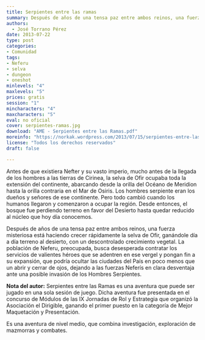 ```yaml
---
title: Serpientes entre las ramas
summary: Después de años de una tensa paz entre ambos reinos, una fuerza misteriosa está haciendo crecer rápidamente la selva de Ofir, ganándole día a día terreno al desierto, con un descontrolado crecimiento vegetal.
authors:
  - José Torrano Pérez
date: 2013-07-22
type: post
categories:
- Comunidad
tags:
- Neferu
- selva
- dungeon
- oneshot
minlevels: "4"
maxlevels: "5"
prices: gratis
session: "1"
mincharacters: "4"
maxcharacters: "5"
eval: no oficial
cover: serpientes-ramas.jpg
download: "AME - Serpientes entre las Ramas.pdf"
moreinfo: "https://norkak.wordpress.com/2013/07/15/serpientes-entre-las-ramas/"
license: "Todos los derechos reservados"
draft: false

---
```


Antes de que existiera Nefter y su vasto imperio, mucho antes de la llegada de los hombres a las tierras de Cirinea, la selva de Ofir ocupaba toda la extensión del continente, abarcando desde la orilla del Océano de Meridion hasta la orilla contraria en el Mar de Osiris. Los hombres serpiente eran los dueños y señores de ese continente. Pero todo cambió cuando los humanos llegaron y comenzaron a ocupar la región. Desde entonces, el bosque fue perdiendo terreno en favor del Desierto hasta quedar reducido al núcleo que hoy día conocemos.

Después de años de una tensa paz entre ambos reinos, una fuerza misteriosa está haciendo crecer rápidamente la selva de Ofir, ganándole día a día terreno al desierto, con un descontrolado crecimiento vegetal. La población de Neferu, preocupada, busca desesperada contratar los servicios de valientes héroes que se adentren en ese vergel y pongan fin a su expansión, que podría ocultar las ciudades del País en poco menos que un abrir y cerrar de ojos, dejando a las fuerzas Neferís en clara desventaja ante una posible invasión de los Hombres Serpientes.

**Nota del autor:**
Serpientes entre las Ramas es una aventura que puede ser jugado en una sola sesión de juego. Dicha aventura fue presentada en el concurso de Módulos de las IX Jornadas de Rol y Estrategia que organizó la Asociación el Dirigible, ganando el primer puesto en la categoría de Mejor Maquetación y Presentación.

Es una aventura de nivel medio, que combina investigación, exploración de mazmorras y combates.
